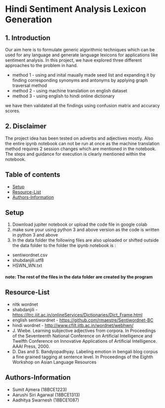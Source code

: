 # Hindi Sentiment Analysis Lexicon Generation

## 1. Introduction 
Our aim here is to formulate generic algorithmic techniques which can be used for any language and generate language lexicons for applications like sentiment analysis. In this project, we have explored three different approaches to the problem in hand. 
* method 1 - using and inital maually made seed list and expanding it by finding corresponding synonyms and antonyms by applying graph traversal method 
* method 2 - using machine translation on english dataset 
* method 3 -  using english to hindi online dictionary

we have then validated all the findings using confusion matrix and accuracy scores. 

## 2. Disclaimer 
The project idea has been tested on adverbs and adjectives mostly. Also the entire ipynb notebook can not be run at once as the machine translation method requires 2 session changes which are mentioned in the notebook. The steps and guidance for execution is clearly mentioned within the notebook.

## Table of contents
* [Setup](#setup)
* [Resource-List](#Resource-List)
* [Authors-Information](#Authors-Information)

## Setup
1. Download jupiter notebook or upload the code file in google colab
2. make sure your using python 3 and above version as the code is written in python 3 and above 
3. In the data folder the following files are also uploaded or shifted outside the data folder to the folder the ipynb notebook is :
 * sentiwordnet.csv
 * shubdanjili.utf8
 * HSWN_WN.txt
 
 #### note: The rest of the files in the data folder are created by the program 
 
## Resource-List 
* nltk wordnet  
* shabdanjili - https://ltrc.iiit.ac.in/onlineServices/Dictionaries/Dict_Frame.html
* english sentiwordnet - https://github.com/rmaestre/Sentiwordnet-BC
* hindi wordnet - http://www.cfilt.iitb.ac.in/wordnet/webhwn/
* J. Wiebe. Learning subjective adjectives from corpora. In Proceedings of the Seventeenth National Conference on Artificial Intelligence and Twelfth Conference on Innovative Applications of Artificial Intelligence. AAAI Press, 2000.
* D. Das and S. Bandyopadhyay. Labeling emotion in bengali blog corpus a fine grained tagging at sentence level. In Proceedings of the Eighth Workshop on Asian Language Resources

## Authors-Information 
* Sumit Ajmera (18BCE1223)
* Aarushi Siri Agarwal (18BCE1313)
* Aadhitya Swarnesh (18BCE1087)
